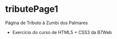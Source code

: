 # tributePage1
Página de Tributo à Zumbi dos Palmares

- Exercício do curso de HTML5 + CSS3 da B7Web
